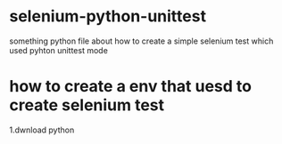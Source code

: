 # selenium-python-unittest
something python file about how to create a simple selenium test which used pyhton unittest mode


# how to create a env that uesd to create selenium test
1.dwnload python 
